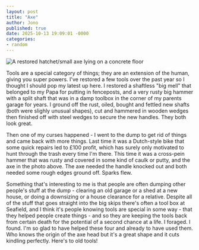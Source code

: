```yaml
---
layout: post
title: "Axe"
author: Jono
published: true
date: 2025-10-13 19:09:01 -0000
categories:
- random
---
```

![A restored hatchet/small axe lying on a concrete floor](https://ellis.scot/uploads/2025/2025-10-13-axe.jpg)


Tools are a special category of things; they are an extension of the human, giving you super powers. I've restored a few tools over the past year so I thought I should pop my latest up here. I restored a shaftless "big mell" that belonged to my Papa for putting in fenceposts, and a very rusty big hammer with a split shaft that was in a damp toolbox in the corner of my parents garage for years. I ground off the rust, oiled, bought and fettled new shafts (both were slighly unusual shapes), cut and hammered in wooden wedges then finished off with steel wedges to secure the new handles. They both look great. 

Then one of my curses happened - I went to the dump to get rid of things and came back with more things. Last time it was a Dutch-style bike that some quick repairs led to £100 profit, which has surely only motivated to hunt through the trash every time I'm there. This time it was a cross-pein hammer that was rusty and covered in some kind of caulk or putty, and the axe in the photo above. The axe needed the handle knocked out and both needed some rough edges ground off. Sparks flew. 

Something that's interesting to me is that people are often dumping other people's stuff at the dump  - clearing an old garage or a shed at a new house, or doing a downsizing or a house clearance for a relative. Despite all of the stuff that goes straight into the big skips there's often a tool box at Seafield, and I think it's people knowing tools are special in some way - that they helped people create things - and so they are keeping the tools back from certain death for the potential of a second chance at a life. I foraged. I found. I'm so glad to have helped these four and already to have used them. Who knows the origin of the axe head but it's a great shape and it cuts kindling perfectly. Here's to old tools!
